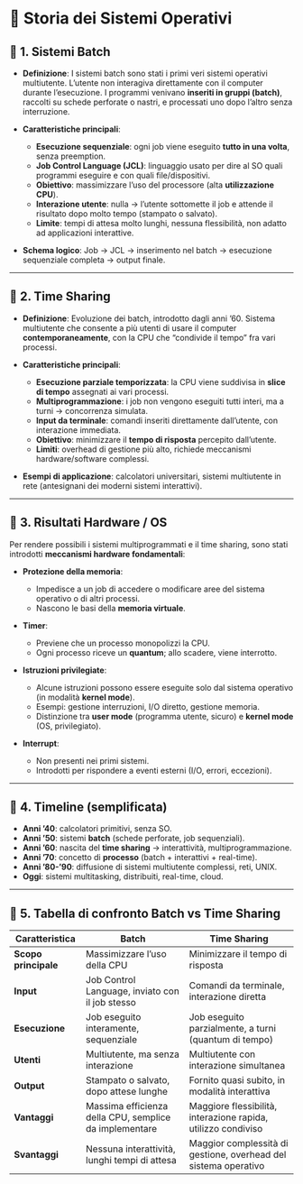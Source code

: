 # 📘 Storia dei Sistemi Operativi

## 🔹 1. Sistemi Batch

* **Definizione**:
  I sistemi batch sono stati i primi veri sistemi operativi multiutente.
  L’utente non interagiva direttamente con il computer durante l’esecuzione. I programmi venivano **inseriti in gruppi (batch)**, raccolti su schede perforate o nastri, e processati uno dopo l’altro senza interruzione.

* **Caratteristiche principali**:

  * **Esecuzione sequenziale**: ogni job viene eseguito **tutto in una volta**, senza preemption.
  * **Job Control Language (JCL)**: linguaggio usato per dire al SO quali programmi eseguire e con quali file/dispositivi.
  * **Obiettivo**: massimizzare l’uso del processore (alta **utilizzazione CPU**).
  * **Interazione utente**: nulla → l’utente sottomette il job e attende il risultato dopo molto tempo (stampato o salvato).
  * **Limite**: tempi di attesa molto lunghi, nessuna flessibilità, non adatto ad applicazioni interattive.

* **Schema logico**:
  Job → JCL → inserimento nel batch → esecuzione sequenziale completa → output finale.

---

## 🔹 2. Time Sharing

* **Definizione**:
  Evoluzione dei batch, introdotto dagli anni ’60.
  Sistema multiutente che consente a più utenti di usare il computer **contemporaneamente**, con la CPU che “condivide il tempo” fra vari processi.

* **Caratteristiche principali**:

  * **Esecuzione parziale temporizzata**: la CPU viene suddivisa in **slice di tempo** assegnati ai vari processi.
  * **Multiprogrammazione**: i job non vengono eseguiti tutti interi, ma a turni → concorrenza simulata.
  * **Input da terminale**: comandi inseriti direttamente dall’utente, con interazione immediata.
  * **Obiettivo**: minimizzare il **tempo di risposta** percepito dall’utente.
  * **Limiti**: overhead di gestione più alto, richiede meccanismi hardware/software complessi.

* **Esempi di applicazione**: calcolatori universitari, sistemi multiutente in rete (antesignani dei moderni sistemi interattivi).

---

## 🔹 3. Risultati Hardware / OS

Per rendere possibili i sistemi multiprogrammati e il time sharing, sono stati introdotti **meccanismi hardware fondamentali**:

* **Protezione della memoria**:

  * Impedisce a un job di accedere o modificare aree del sistema operativo o di altri processi.
  * Nascono le basi della **memoria virtuale**.

* **Timer**:

  * Previene che un processo monopolizzi la CPU.
  * Ogni processo riceve un **quantum**; allo scadere, viene interrotto.

* **Istruzioni privilegiate**:

  * Alcune istruzioni possono essere eseguite solo dal sistema operativo (in modalità **kernel mode**).
  * Esempi: gestione interruzioni, I/O diretto, gestione memoria.
  * Distinzione tra **user mode** (programma utente, sicuro) e **kernel mode** (OS, privilegiato).

* **Interrupt**:

  * Non presenti nei primi sistemi.
  * Introdotti per rispondere a eventi esterni (I/O, errori, eccezioni).

---

## 🔹 4. Timeline (semplificata)

* **Anni ’40**: calcolatori primitivi, senza SO.
* **Anni ’50**: sistemi **batch** (schede perforate, job sequenziali).
* **Anni ’60**: nascita del **time sharing** → interattività, multiprogrammazione.
* **Anni ’70**: concetto di **processo** (batch + interattivi + real-time).
* **Anni ’80-’90**: diffusione di sistemi multiutente complessi, reti, UNIX.
* **Oggi**: sistemi multitasking, distribuiti, real-time, cloud.

---

## 🔹 5. Tabella di confronto Batch vs Time Sharing

| **Caratteristica**   | **Batch**                                              | **Time Sharing**                                                |
| -------------------- | ------------------------------------------------------ | --------------------------------------------------------------- |
| **Scopo principale** | Massimizzare l’uso della CPU                           | Minimizzare il tempo di risposta                                |
| **Input**            | Job Control Language, inviato con il job stesso        | Comandi da terminale, interazione diretta                       |
| **Esecuzione**       | Job eseguito interamente, sequenziale                  | Job eseguito parzialmente, a turni (quantum di tempo)           |
| **Utenti**           | Multiutente, ma senza interazione                      | Multiutente con interazione simultanea                          |
| **Output**           | Stampato o salvato, dopo attese lunghe                 | Fornito quasi subito, in modalità interattiva                   |
| **Vantaggi**         | Massima efficienza della CPU, semplice da implementare | Maggiore flessibilità, interazione rapida, utilizzo condiviso   |
| **Svantaggi**        | Nessuna interattività, lunghi tempi di attesa          | Maggior complessità di gestione, overhead del sistema operativo |
